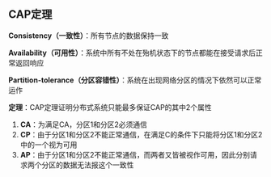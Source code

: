 ## CAP定理

**Consistency（一致性）**：所有节点的数据保持一致

**Availability（可用性）**：系统中所有不处在殆机状态下的节点都能在接受请求后正常返回响应

**Partition-tolerance（分区容错性）**：系统在出现网络分区的情况下依然可以正常运作

**定理**：CAP定理证明分布式系统只能最多保证CAP的其中2个属性

1. **CA**：为满足CA，分区1和分区2必须通信
2. **CP**：由于分区1和分区2不能正常通信，在满足C的条件下只能将分区1和分区2中的一个视为可用
3. **AP**：由于分区1和分区2不能正常通信，而两者又皆被视作可用，因此分别请求两个分区的数据无法报这个一致性

